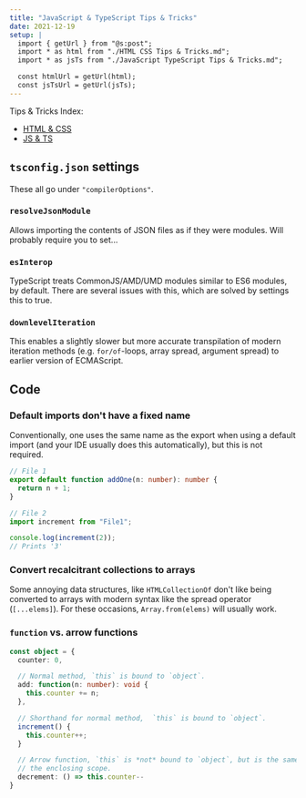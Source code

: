 ```yaml
---
title: "JavaScript & TypeScript Tips & Tricks"
date: 2021-12-19
setup: |
  import { getUrl } from "@s:post";
  import * as html from "./HTML CSS Tips & Tricks.md";
  import * as jsTs from "./JavaScript TypeScript Tips & Tricks.md";

  const htmlUrl = getUrl(html);
  const jsTsUrl = getUrl(jsTs);
---
```


Tips & Tricks Index:

- <a href={htmlUrl}>HTML & CSS</a>
- <a href={jsTsUrl}>JS & TS</a>

## `tsconfig.json` settings

These all go under `"compilerOptions"`.

### `resolveJsonModule`

Allows importing the contents of JSON files as if they were modules. Will probably require you to set...

### `esInterop`

TypeScript treats CommonJS/AMD/UMD modules similar to ES6 modules, by default. There are several issues with this, which are solved by settings this to true.

### `downlevelIteration`

This enables a slightly slower but more accurate transpilation of modern iteration methods (e.g. `for/of`-loops, array spread, argument spread) to earlier version of ECMAScript.

## Code

### Default imports don't have a fixed name

Conventionally, one uses the same name as the export when using a default import (and your IDE usually does this automatically), but this is not required.

```ts
// File 1
export default function addOne(n: number): number {
  return n + 1;
}

// File 2
import increment from "File1";

console.log(increment(2));
// Prints '3'
```

### Convert recalcitrant collections to arrays

Some annoying data structures, like `HTMLCollectionOf` don't like being converted to arrays with modern syntax like the spread operator (`[...elems]`). For these occasions, `Array.from(elems)` will usually work.

### `function` vs. arrow functions

```ts
const object = {
  counter: 0,

  // Normal method, `this` is bound to `object`.
  add: function(n: number): void {
    this.counter += n;
  },

  // Shorthand for normal method,  `this` is bound to `object`.
  increment() {
    this.counter++;
  }

  // Arrow function, `this` is *not* bound to `object`, but is the same as in
  // the enclosing scope.
  decrement: () => this.counter--
}
```
